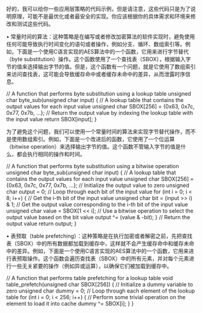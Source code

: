 好的，我可以给你一些应用层策略的代码示例，但是请注意，这些代码只是为了说明原理，可能不是最优化或者最安全的实现。你应该根据你的具体需求和环境来修改和测试这些代码。

•  常量时间的算法：这种策略是在编写或者修改加密算法的软件实现时，避免使用任何可能导致执行时间变化的语句或者操作，例如分支、循环、数组索引等。例如，下面是一个使用C语言实现的AES算法中的一个函数，它用来进行字节替代（byte substitution）操作。这个函数使用了一个查找表（SBOX），根据输入字节的值来选择输出字节的值。但是，这个函数有一个问题，就是它使用了数组索引来访问查找表，这可能会导致缓存命中或者缓存未命中的差异，从而泄露时序信息。

// A function that performs byte substitution using a lookup table
unsigned char byte_sub(unsigned char input) {
// A lookup table that contains the output values for each input value
unsigned char SBOX[256] = {0x63, 0x7c, 0x77, 0x7b, ...};
// Return the output value by indexing the lookup table with the input value
return SBOX[input];
}

为了避免这个问题，我们可以使用一个常量时间的算法来实现字节替代操作，而不是使用数组索引。例如，下面是一个改进后的函数，它使用了一个位运算（bitwise operation）来选择输出字节的值。这个函数不管输入字节的值是什么，都会执行相同的操作和时间。

// A function that performs byte substitution using a bitwise operation
unsigned char byte_sub(unsigned char input) {
// A lookup table that contains the output values for each input value
unsigned char SBOX[256] = {0x63, 0x7c, 0x77, 0x7b, ...};
// Initialize the output value to zero
unsigned char output = 0;
// Loop through each bit of the input value
for (int i = 0; i < 8; i++) {
// Get the i-th bit of the input value
unsigned char bit = (input >> i) & 1;
// Get the output value corresponding to the i-th bit of the input value
unsigned char value = SBOX[1 << i];
// Use a bitwise operation to select the output value based on the bit value
output ^= (value & -bit);
}
// Return the output value
return output;
}

•  表预取（table prefetching）：这种策略是在执行加密或者解密之前，先把查找表（SBOX）中的所有数据都加载到缓存中，这样就不会产生缓存命中和缓存未命中的差异。例如，下面是一个使用C语言实现的AES算法中的一个函数，它用来进行表预取操作。这个函数会遍历查找表（SBOX）中的所有元素，并对每个元素进行一些无关紧要的操作（例如异或运算），以确保它们被加载到缓存中。

// A function that performs table prefetching for a lookup table
void table_prefetch(unsigned char SBOX[256]) {
// Initialize a dummy variable to zero
unsigned char dummy = 0;
// Loop through each element of the lookup table
for (int i = 0; i < 256; i++) {
// Perform some trivial operation on the element to load it into cache
dummy ^= SBOX[i];
}
}



